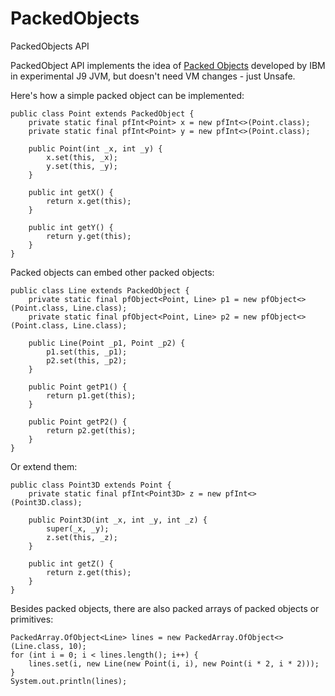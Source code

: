 # PackedObjects
PackedObjects API

PackedObject API implements the idea of
<a href="http://www.oracle.com/technetwork/java/jvmls2013sciam-2013525.pdf">Packed Objects</a>
developed by IBM in experimental J9 JVM, but doesn't need VM changes - just Unsafe.

Here's how a simple packed object can be implemented:

    public class Point extends PackedObject {
        private static final pfInt<Point> x = new pfInt<>(Point.class);
        private static final pfInt<Point> y = new pfInt<>(Point.class);

        public Point(int _x, int _y) {
            x.set(this, _x);
            y.set(this, _y);
        }

        public int getX() {
            return x.get(this);
        }

        public int getY() {
            return y.get(this);
        }
    }

Packed objects can embed other packed objects:

    public class Line extends PackedObject {
        private static final pfObject<Point, Line> p1 = new pfObject<>(Point.class, Line.class);
        private static final pfObject<Point, Line> p2 = new pfObject<>(Point.class, Line.class);

        public Line(Point _p1, Point _p2) {
            p1.set(this, _p1);
            p2.set(this, _p2);
        }

        public Point getP1() {
            return p1.get(this);
        }

        public Point getP2() {
            return p2.get(this);
        }
    }

Or extend them:

    public class Point3D extends Point {
        private static final pfInt<Point3D> z = new pfInt<>(Point3D.class);

        public Point3D(int _x, int _y, int _z) {
            super(_x, _y);
            z.set(this, _z);
        }

        public int getZ() {
            return z.get(this);
        }
    }

Besides packed objects, there are also packed arrays of packed objects or primitives:

    PackedArray.OfObject<Line> lines = new PackedArray.OfObject<>(Line.class, 10);
    for (int i = 0; i < lines.length(); i++) {
        lines.set(i, new Line(new Point(i, i), new Point(i * 2, i * 2)));
    }
    System.out.println(lines);
